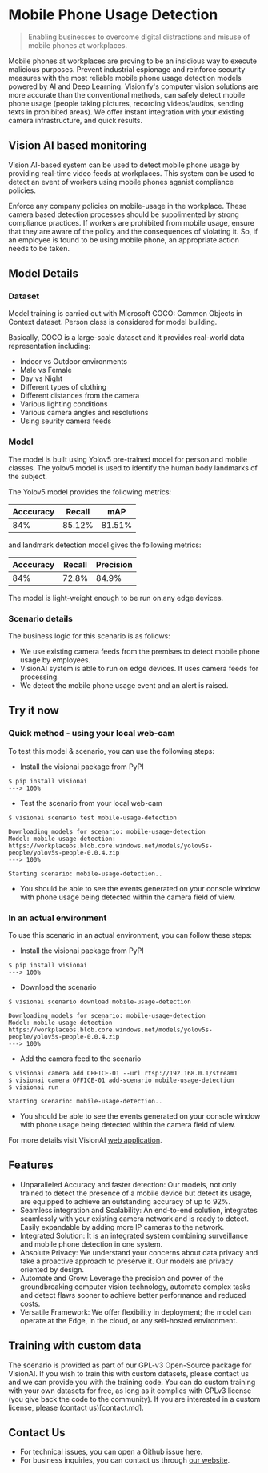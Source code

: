 # **Mobile Phone Usage Detection** 

> Enabling businesses to overcome digital distractions and misuse of mobile phones at workplaces.

Mobile phones at workplaces are proving to be an insidious way to execute malicious purposes. Prevent industrial espionage and reinforce security measures with the most reliable mobile phone usage detection models powered by AI and Deep Learning. 
Visionify's computer vision solutions are more accurate than the conventional methods, can safely detect mobile phone usage (people taking pictures, recording videos/audios, sending texts in prohibited areas). We offer instant integration with your existing camera infrastructure, and quick results. 


## Vision AI based monitoring


Vision AI-based system can be used to detect mobile phone usage by providing real-time video feeds at workplaces. This system can be used to detect an event of workers using mobile phones aganist compliance policies.


Enforce any company policies on mobile-usage in the workplace.
These camera based detection processes should be supplimented by strong compliance practices. If workers are prohibited from mobile usage, ensure that they are aware of the policy and the consequences of violating it. So, if an employee is found to be using mobile phone, an appropriate action needs to be taken.


## Model Details

### Dataset
Model training is carried out with Microsoft COCO: Common Objects in Context dataset. Person class is considered for model building. 

Basically, COCO is a  large-scale dataset and it provides real-world data representation including:

- Indoor vs Outdoor environments
- Male vs Female
- Day vs Night
- Different types of clothing
- Different distances from the camera
- Various lighting conditions
- Various camera angles and resolutions
- Using seurity camera feeds


### Model
The model is built using Yolov5 pre-trained model for person and mobile classes. The yolov5 model is used to identify the human body landmarks of the subject. 

The Yolov5 model provides the following metrics:


|Acccuracy|	Recall	|mAP	|
|---------|---------|-------|
|84%  |85.12%    |81.51%  |

and landmark detection model gives the following metrics:

|Acccuracy|Recall	|Precision|
|---------|---------|-------|
|84%|72.8%|84.9%  |
The model is light-weight enough to be run on any edge devices.

### Scenario details

The business logic for this scenario is as follows:
- We use existing camera feeds from the premises to detect mobile phone usage by employees.
- VisionAI system is able to run on edge devices. It uses camera feeds for processing. 
- We detect the mobile phone usage event and an alert is raised.



## Try it now 

### Quick method - using your local web-cam

To test this model & scenario, you can use the following steps:

- Install the visionai package from PyPI

<div class=termy>

```console
$ pip install visionai
---> 100%
```
</div>

- Test the scenario from your local web-cam

<div class=termy>

```console
$ visionai scenario test mobile-usage-detection

Downloading models for scenario: mobile-usage-detection
Model: mobile-usage-detection: https://workplaceos.blob.core.windows.net/models/yolov5s-people/yolov5s-people-0.0.4.zip
---> 100%

Starting scenario: mobile-usage-detection..

```
</div>


- You should be able to see the events generated on your console window with phone usage being detected within the camera field of view.

### In an actual environment

To use this scenario in an actual environment, you can follow these steps:

- Install the visionai package from PyPI

<div class=termy>

```console
$ pip install visionai
---> 100%
```
</div>

- Download the scenario

<div class=termy>

```console
$ visionai scenario download mobile-usage-detection

Downloading models for scenario: mobile-usage-detection
Model: mobile-usage-detection
https://workplaceos.blob.core.windows.net/models/yolov5s-people/yolov5s-people-0.0.4.zip
---> 100%
```

</div>

- Add the camera feed to the scenario

<div class=termy>

```console
$ visionai camera add OFFICE-01 --url rtsp://192.168.0.1/stream1
$ visionai camera OFFICE-01 add-scenario mobile-usage-detection
$ visionai run

Starting scenario: mobile-usage-detection..

```

</div>

- You should be able to see the events generated on your console window with phone usage being detected within the camera field of view.

For more details visit VisionAI [web application](https://visionify.ai/).


## Features

- Unparalleled Accuracy and faster detection: Our models, not only trained to detect the presence of a mobile device but detect its usage, are equipped to achieve an outstanding accuracy of up to 92%.   
- Seamless integration and Scalability: An end-to-end solution, integrates seamlessly with your existing camera network and is ready to detect. Easily expandable by adding more IP cameras to the network. 
- Integrated Solution: It is an integrated system combining surveillance and mobile phone detection in one system.
- Absolute Privacy: We understand your concerns about data privacy and take a proactive approach to preserve it. Our models are privacy oriented by design.
- Automate and Grow: Leverage the precision and power of the groundbreaking computer vision technology, automate complex tasks and detect flaws sooner to achieve better performance and reduced costs.   
- Versatile Framework: We offer flexibility in deployment; the model can operate at the Edge, in the cloud, or any self-hosted environment. 



## Training with custom data

The scenario is provided as part of our GPL-v3 Open-Source package for VisionAI. If you wish to train this with custom datasets, please contact us and we can provide you with the training code. You can do custom training with your own datasets for free, as long as it complies with GPLv3 license (you give back the code to the community). If you are interested in a custom license, please (contact us)[contact.md].


## Contact Us

- For technical issues, you can open a Github issue [here](https://github.com/visionify/visionai).
- For business inquiries, you can contact us through [our website](https://visionify.ai/contact).